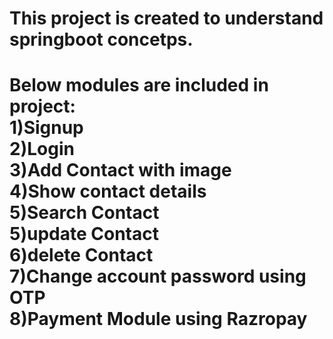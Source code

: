 <h1>This project is created to understand springboot concetps.<h1>
<h2It stores the contacts.<h2>
<p>Below modules are included in project:<br/>
1)Signup<br/>
2)Login<br/>
3)Add Contact with image<br/>
4)Show contact details<br/>
5)Search Contact<br/>
5)update Contact<br/>
6)delete Contact<br/>
7)Change account password using OTP <br/>
8)Payment Module using Razropay<br/>

<p>
